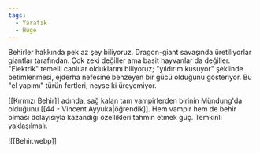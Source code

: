 ```yaml
---
tags:
  - Yaratık
  - Huge
---  
```

  
Behirler hakkında pek az şey biliyoruz. Dragon-giant savaşında üretiliyorlar giantlar tarafından. Çok zeki değiller ama basit hayvanlar da değiller. "Elektrik" temelli canlılar olduklarını biliyoruz; "yıldırım kusuyor" şeklinde betimlenmesi, ejderha nefesine benzeyen bir gücü olduğunu gösteriyor. Bu "el yapımı" türün fertleri, neyse ki üreyemiyor.  
  
[[Kırmızı Behir]] adında, sağ kalan tam vampirlerden birinin Mündung'da olduğunu [[44 - Vincent Ayyuka|öğrendik]]. Hem vampir hem de behir olması dolayısıyla kazandığı özellikleri tahmin etmek güç. Temkinli yaklaşılmalı.  
  
![[Behir.webp]]